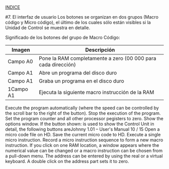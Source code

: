 
[INDICE](./README.md)

#7. El interfaz de usuario
Los botones se organizan en dos grupos (Macro código y Micro código),
el último de los cuales sólo están visibles si la Unidad de Control
se muestra en detalle.

Significado de los botones del grupo de Macro Código:

|Imagen   | Descripción|
|-------- | -----------|
|Campo A0 | Pone la RAM completamente a zero (00 000 para cada dirección) |
|Campo A1 | Abre un programa del disco duro |
|Campo A1 | Graba un programa en el disco duro |
1Campo A1 | Ejecuta la siguiente macro instrucción de la RAM |



Execute the program automatically (where the speed can be controlled by the scroll bar
to the right of the button).
Stop the execution of the program.
Set the program counter and all other processor pegisters to zero.
Show the options window.
If the button
shown:
is used to show the Control Unit in detail, the following buttons areJohnny 1.01 – User's Manual
10 / 15
Open a micro code file on HD.
Save the current micro code to HD.
Execute a single micro instruction.
Record a micro instruction sequence to form a new macro instruction.
If you click on one RAM location, a window appears where the numerical value can be
changed or a macro instruction can be chosen from a pull-down menu. The address can
be entered by using the real or a virtual keyboard. A double click on the address part sets it
to zero.
